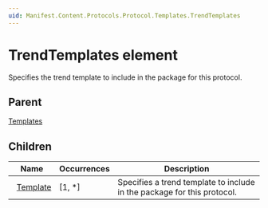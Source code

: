 ```yaml
---
uid: Manifest.Content.Protocols.Protocol.Templates.TrendTemplates
---
```


# TrendTemplates element

Specifies the trend template to include in the package for this protocol.

## Parent

[Templates](xref:Manifest.Content.Protocols.Protocol.Templates)

## Children

|Name|Occurrences|Description|
|--- |--- |--- |
|&nbsp;&nbsp;[Template](xref:Manifest.Content.Protocols.Protocol.Templates.TrendTemplates.Template)|[1, *]|Specifies a trend template to include in the package for this protocol.|
